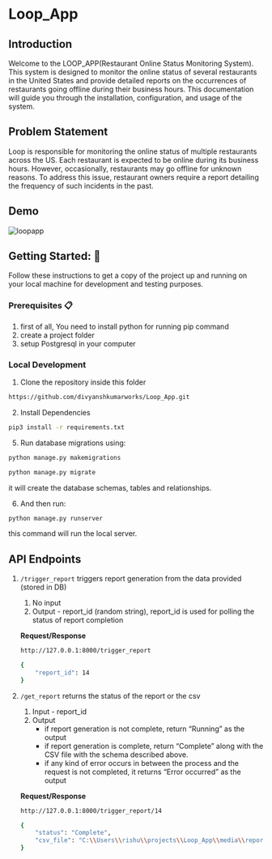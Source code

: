 # Loop_App

## Introduction
Welcome to the LOOP_APP(Restaurant Online Status Monitoring System). This system is designed to monitor the online status of several restaurants in the United States and provide detailed reports on the occurrences of restaurants going offline during their business hours. This documentation will guide you through the installation, configuration, and usage of the system.

## Problem Statement
Loop is responsible for monitoring the online status of multiple restaurants across the US. Each restaurant is expected to be online during its business hours. However, occasionally, restaurants may go offline for unknown reasons. To address this issue, restaurant owners require a report detailing the frequency of such incidents in the past.

## Demo
![loopapp](https://github.com/divyanshkumarworks/Loop_App/assets/134360630/aa77bd3f-5409-4aa9-9c27-a5cf1b6be08e)

## Getting Started: 🚀

Follow these instructions to get a copy of the project up and running on your local machine for development and testing purposes.

### Prerequisites 📋
1. first of all, You need to install python for running pip command
2. create a project folder
3. setup Postgresql in your computer  

### Local Development
1. Clone the repository inside this folder
```bash
https://github.com/divyanshkumarworks/Loop_App.git
```

2. Install Dependencies
```bash
pip3 install -r requirements.txt
```

5. Run database migrations using:
```bash
python manage.py makemigrations

python manage.py migrate
```
it will create the database schemas, tables and relationships. 

6. And then run:
```bash
python manage.py runserver
```
this command will run the local server. 

## API Endpoints

1. `/trigger_report` triggers report generation from the data provided (stored in DB)
    1. No input 
    2. Output - report_id (random string), report_id is used for polling the status of report completion 
    
    **Request/Response**
    ```bash
    http://127.0.0.1:8000/trigger_report

    {
        "report_id": 14
    }
    ```
3. `/get_report` returns the status of the report or the csv
    1. Input - report_id
    2. Output
        - if report generation is not complete, return “Running” as the output
        - if report generation is complete, return “Complete” along with the CSV file with the schema described above.
        - if any kind of error occurs in between the process and the request is not completed, it returns “Error occurred” as the output

    **Request/Response**
    ```bash
    http://127.0.0.1:8000/trigger_report/14

    {
        "status": "Complete",
        "csv_file": "C:\\Users\\rishu\\projects\\Loop_App\\media\\reports/14.csv"
    }
    ```
